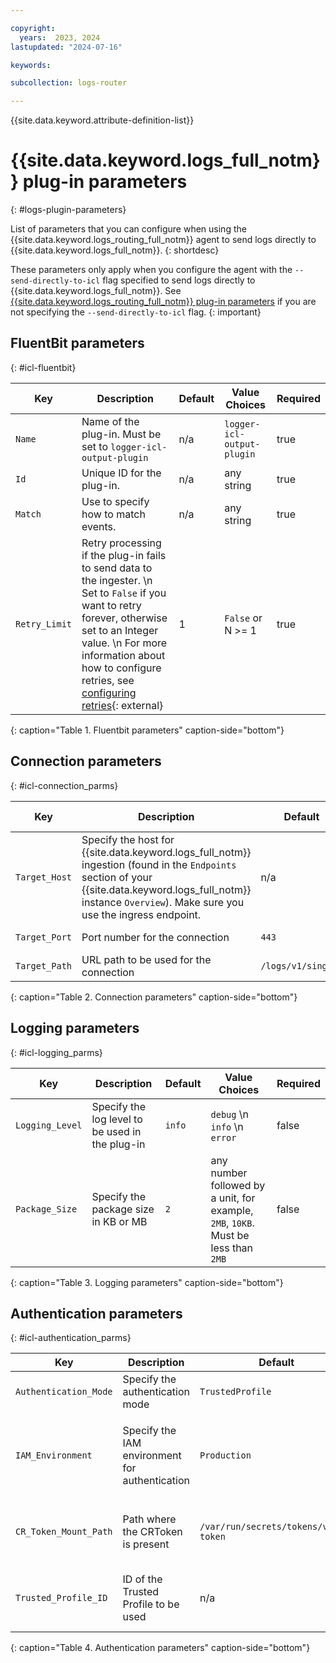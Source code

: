```yaml
---

copyright:
  years:  2023, 2024
lastupdated: "2024-07-16"

keywords:

subcollection: logs-router

---
```


{{site.data.keyword.attribute-definition-list}}

# {{site.data.keyword.logs_full_notm}} plug-in parameters
{: #logs-plugin-parameters}


List of parameters that you can configure when using the {{site.data.keyword.logs_routing_full_notm}} agent to send logs directly to {{site.data.keyword.logs_full_notm}}.
{: shortdesc}

These parameters only apply when you configure the agent with the `--send-directly-to-icl` flag specified to send logs directly to {{site.data.keyword.logs_full_notm}}. See [{{site.data.keyword.logs_routing_full_notm}} plug-in parameters](/docs/logs-router?topic=logs-router-routing-plugin-parameters) if you are not specifying the `--send-directly-to-icl` flag.
{: important}

## FluentBit parameters
{: #icl-fluentbit}

|  Key   |  Description |  Default | Value Choices  | Required  |
|--------|---|---|---|---|
| `Name`   |  Name of the plug-in. Must be set to `logger-icl-output-plugin` | n/a  |  `logger-icl-output-plugin` | true  |
| `Id`     |  Unique ID for the plug-in. |  n/a |  any string  | true  |
| `Match`  |  Use to specify how to match events. |  n/a |  any string  | true  |
| `Retry_Limit` |  Retry processing if the plug-in fails to send data to the ingester.  \n Set to `False` if you want to retry forever, otherwise set to an Integer value.  \n For more information about how to configure retries, see [configuring retries](https://docs.fluentbit.io/manual/administration/scheduling-and-retries#configuring-retries){: external} |  1 |  `False` or N >= 1  | true  |
{: caption="Table 1. Fluentbit parameters" caption-side="bottom"}


## Connection parameters
{: #icl-connection_parms}

|  Key   |  Description |  Default | Value Choices  | Required  |
|--------|---|---|---|---|
|  `Target_Host` |  Specify the host for {{site.data.keyword.logs_full_notm}} ingestion (found in the `Endpoints` section of your {{site.data.keyword.logs_full_notm}} instance `Overview`). Make sure you use the ingress endpoint. |  n/a |  any URL endpoint  | true  |
|  `Target_Port` |  Port number for the connection |  `443` |  any port number  | false  |
|  `Target_Path` |  URL path to be used for the connection |  `/logs/v1/singles` |  any string  | false  |
{: caption="Table 2. Connection parameters" caption-side="bottom"}

## Logging parameters
{: #icl-logging_parms}

|  Key   |  Description |  Default | Value Choices  | Required  |
|--------|---|---|---|---|
|  `Logging_Level` |  Specify the log level to be used in the plug-in |  `info` |  `debug`  \n `info`  \n `error`  | false  |
|  `Package_Size` | Specify the package size in KB or MB | `2` | any number followed by a unit, for example, `2MB`, `10KB`. Must be less than `2MB` | false |
{: caption="Table 3. Logging parameters" caption-side="bottom"}


## Authentication parameters
{: #icl-authentication_parms}

|  Key   |  Description |  Default | Value Choices  | Required  |
|--------|---|---|---|---|
|  `Authentication_Mode` |  Specify the authentication mode |  `TrustedProfile` | `TrustedProfile`  \n `IAMAPIKey`  | false  |
|  `IAM_Environment` |  Specify the IAM environment for authentication |  `Production` |  `Production` specifies the public endpoint `iam.cloud.ibm.com`  \n `PrivateProduction` specifies the private endpoint `private.iam.cloud.ibm.com` | false  |
|  `CR_Token_Mount_Path` |  Path where the CRToken is present |  `/var/run/secrets/tokens/vault-token` | any string  | false - Only used when Authentication_Mode is set to TrustedProfile  |
|  `Trusted_Profile_ID` |  ID of the Trusted Profile to be used |  n/a |  any string	  | true - Only used when Authentication_Mode is set to TrustedProfile |
{: caption="Table 4. Authentication parameters" caption-side="bottom"}


